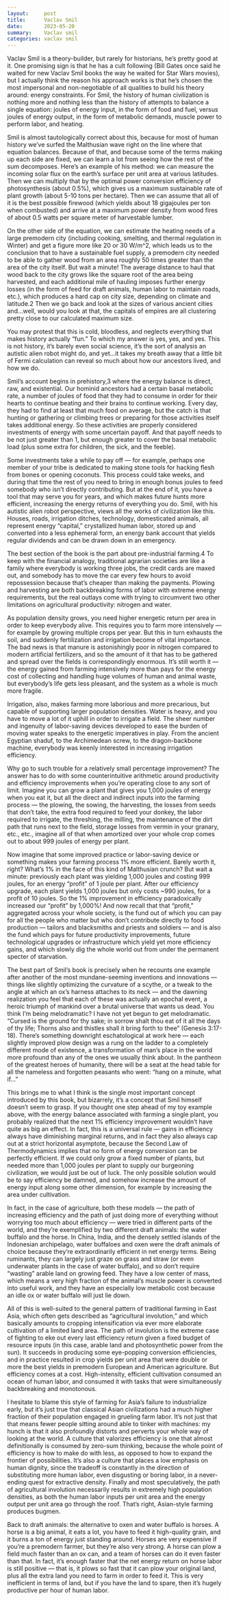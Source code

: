 ```yaml
---
layout:     post
title:      Vaclav Smil
date:       2023-05-20
summary:    Vaclav smil
categories: vaclav smil
---
```


Vaclav Smil is a theory-builder, but rarely for historians, he’s pretty good at it. One promising sign is that he has a cult following (Bill Gates once said he waited for new Vaclav Smil books the way he waited for Star Wars movies), but I actually think the reason his approach works is that he’s chosen the most impersonal and non-negotiable of all qualities to build his theory around: energy constraints. For Smil, the history of human civilization is nothing more and nothing less than the history of attempts to balance a single equation: joules of energy input, in the form of food and fuel, versus joules of energy output, in the form of metabolic demands, muscle power to perform labor, and heating.

Smil is almost tautologically correct about this, because for most of human history we’ve surfed the Malthusian wave right on the line where that equation balances. Because of that, and because some of the terms making up each side are fixed, we can learn a lot from seeing how the rest of the sum decomposes. Here’s an example of his method: we can measure the incoming solar flux on the earth’s surface per unit area at various latitudes. Then we can multiply that by the optimal power conversion efficiency of photosynthesis (about 0.5%), which gives us a maximum sustainable rate of plant growth (about 5-10 tons per hectare). Then we can assume that all of it is the best possible firewood (which yields about 18 gigajoules per ton when combusted) and arrive at a maximum power density from wood fires of about 0.5 watts per square meter of harvestable lumber.

On the other side of the equation, we can estimate the heating needs of a large premodern city (including cooking, smelting, and thermal regulation in Winter) and get a figure more like 20 or 30 W/m^2, which leads us to the conclusion that to have a sustainable fuel supply, a premodern city needed to be able to gather wood from an area roughly 50 times greater than the area of the city itself. But wait a minute! The average distance to haul that wood back to the city grows like the square root of the area being harvested, and each additional mile of hauling imposes further energy losses (in the form of feed for draft animals, human labor to maintain roads, etc.), which produces a hard cap on city size, depending on climate and latitude.2 Then we go back and look at the sizes of various ancient cities and…well, would you look at that, the capitals of empires are all clustering pretty close to our calculated maximum size.

You may protest that this is cold, bloodless, and neglects everything that makes history actually “fun.” To which my answer is yes, yes, and yes. This is not history, it’s barely even social science, it’s the sort of analysis an autistic alien robot might do, and yet…it takes my breath away that a little bit of Fermi calculation can reveal so much about how our ancestors lived, and how we do.

Smil’s account begins in prehistory,3 where the energy balance is direct, raw, and existential. Our hominid ancestors had a certain basal metabolic rate, a number of joules of food that they had to consume in order for their hearts to continue beating and their brains to continue working. Every day, they had to find at least that much food on average, but the catch is that hunting or gathering or climbing trees or preparing for those activities itself takes additional energy. So these activities are properly considered investments of energy with some uncertain payoff. And that payoff needs to be not just greater than 1, but enough greater to cover the basal metabolic load (plus some extra for children, the sick, and the feeble).

Some investments take a while to pay off — for example, perhaps one member of your tribe is dedicated to making stone tools for hacking flesh from bones or opening coconuts. This process could take weeks, and during that time the rest of you need to bring in enough bonus joules to feed somebody who isn’t directly contributing. But at the end of it, you have a tool that may serve you for years, and which makes future hunts more efficient, increasing the energy returns of everything you do. Smil, with his autistic alien robot perspective, views all the works of civilization like this. Houses, roads, irrigation ditches, technology, domesticated animals, all represent energy “capital,” crystallized human labor, stored up and converted into a less ephemeral form, an energy bank account that yields regular dividends and can be drawn down in an emergency.

The best section of the book is the part about pre-industrial farming.4 To keep with the financial analogy, traditional agrarian societies are like a family where everybody is working three jobs, the credit cards are maxed out, and somebody has to move the car every few hours to avoid repossession because that’s cheaper than making the payments. Plowing and harvesting are both backbreaking forms of labor with extreme energy requirements, but the real outlays come with trying to circumvent two other limitations on agricultural productivity: nitrogen and water.

As population density grows, you need higher energetic return per area in order to keep everybody alive. This requires you to farm more intensively — for example by growing multiple crops per year. But this in turn exhausts the soil, and suddenly fertilization and irrigation become of vital importance. The bad news is that manure is astonishingly poor in nitrogen compared to modern artificial fertilizers, and so the amount of it that has to be gathered and spread over the fields is correspondingly enormous. It’s still worth it — the energy gained from farming intensively more than pays for the energy cost of collecting and handling huge volumes of human and animal waste, but everybody’s life gets less pleasant, and the system as a whole is much more fragile.

Irrigation, also, makes farming more laborious and more precarious, but capable of supporting larger population densities. Water is heavy, and you have to move a lot of it uphill in order to irrigate a field. The sheer number and ingenuity of labor-saving devices developed to ease the burden of moving water speaks to the energetic imperatives in play. From the ancient Egyptian shaduf, to the Archimedean screw, to the dragon-backbone machine, everybody was keenly interested in increasing irrigation efficiency.

Why go to such trouble for a relatively small percentage improvement? The answer has to do with some counterintuitive arithmetic around productivity and efficiency improvements when you’re operating close to any sort of limit. Imagine you can grow a plant that gives you 1,000 joules of energy when you eat it, but all the direct and indirect inputs into the farming process — the plowing, the sowing, the harvesting, the losses from seeds that don’t take, the extra food required to feed your donkey, the labor required to irrigate, the threshing, the milling, the maintenance of the dirt path that runs next to the field, storage losses from vermin in your granary, etc., etc., imagine all of that when amortized over your whole crop comes out to about 999 joules of energy per plant.

Now imagine that some improved practice or labor-saving device or something makes your farming process 1% more efficient. Barely worth it, right? What’s 1% in the face of this kind of Malthusian crunch? But wait a minute: previously each plant was yielding 1,000 joules and costing 999 joules, for an energy “profit” of 1 joule per plant. After our efficiency upgrade, each plant yields 1,000 joules but only costs ~990 joules, for a profit of 10 joules. So the 1% improvement in efficiency paradoxically increased our “profit” by 1,000%! And now recall that that “profit,” aggregated across your whole society, is the fund out of which you can pay for all the people who matter but who don’t contribute directly to food production — tailors and blacksmiths and priests and soldiers — and is also the fund which pays for future productivity improvements, future technological upgrades or infrastructure which yield yet more efficiency gains, and which slowly dig the whole world out from under the permanent specter of starvation.

The best part of Smil’s book is precisely when he recounts one example after another of the most mundane-seeming inventions and innovations — things like slightly optimizing the curvature of a scythe, or a tweak to the angle at which an ox’s harness attaches to its neck — and the dawning realization you feel that each of these was actually an epochal event, a heroic triumph of mankind over a brutal universe that wants us dead. You think I’m being melodramatic? I have not yet begun to get melodramatic. “Cursed is the ground for thy sake; in sorrow shalt thou eat of it all the days of thy life; Thorns also and thistles shall it bring forth to thee” (Genesis 3:17-18). There’s something downright eschatological at work here — each slightly improved plow design was a rung on the ladder to a completely different mode of existence, a transformation of man’s place in the world more profound than any of the ones we usually think about. In the pantheon of the greatest heroes of humanity, there will be a seat at the head table for all the nameless and forgotten peasants who went: “hang on a minute, what if…”

This brings me to what I think is the single most important concept introduced by this book, but bizarrely, it’s a concept that Smil himself doesn’t seem to grasp. If you thought one step ahead of my toy example above, with the energy balance associated with farming a single plant, you probably realized that the next 1% efficiency improvement wouldn’t have quite as big an effect. In fact, this is a universal rule — gains in efficiency always have diminishing marginal returns, and in fact they also always cap out at a strict horizontal asymptote, because the Second Law of Thermodynamics implies that no form of energy conversion can be perfectly efficient. If we could only grow a fixed number of plants, but needed more than 1,000 joules per plant to supply our burgeoning civilization, we would just be out of luck. The only possible solution would be to say efficiency be damned, and somehow increase the amount of energy input along some other dimension, for example by increasing the area under cultivation.

In fact, in the case of agriculture, both these models — the path of increasing efficiency and the path of just doing more of everything without worrying too much about efficiency — were tried in different parts of the world, and they’re exemplified by two different draft animals: the water buffalo and the horse. In China, India, and the densely settled islands of the Indonesian archipelago, water buffaloes and oxen were the draft animals of choice because they’re extraordinarily efficient in net energy terms. Being ruminants, they can largely just graze on grass and straw (or even underwater plants in the case of water buffalo), and so don’t require “wasting” arable land on growing feed. They have a low center of mass, which means a very high fraction of the animal’s muscle power is converted into useful work, and they have an especially low metabolic cost because an idle ox or water buffalo will just lie down.

All of this is well-suited to the general pattern of traditional farming in East Asia, which often gets described as “agricultural involution,” and which basically amounts to cropping intensification via ever more elaborate cultivation of a limited land area. The path of involution is the extreme case of fighting to eke out every last efficiency return given a fixed budget of resource inputs (in this case, arable land and photosynthetic power from the sun). It succeeds in producing some eye-popping conversion efficiencies, and in practice resulted in crop yields per unit area that were double or more the best yields in premodern European and American agriculture. But efficiency comes at a cost. High-intensity, efficient cultivation consumed an ocean of human labor, and consumed it with tasks that were simultaneously backbreaking and monotonous.

I hesitate to blame this style of farming for Asia’s failure to industrialize early, but it’s just true that classical Asian civilizations had a much higher fraction of their population engaged in grueling farm labor. It’s not just that that means fewer people sitting around able to tinker with machines: my hunch is that it also profoundly distorts and perverts your whole way of looking at the world. A culture that valorizes efficiency is one that almost definitionally is consumed by zero-sum thinking, because the whole point of efficiency is how to make do with less, as opposed to how to expand the frontier of possibilities. It’s also a culture that places a low emphasis on human dignity, since the tradeoff is constantly in the direction of substituting more human labor, even disgusting or boring labor, in a never-ending quest for extractive density. Finally and most speculatively, the path of agricultural involution necessarily results in extremely high population densities, as both the human labor inputs per unit area and the energy output per unit area go through the roof. That’s right, Asian-style farming produces bugmen.

Back to draft animals: the alternative to oxen and water buffalo is horses. A horse is a big animal, it eats a lot, you have to feed it high-quality grain, and it burns a ton of energy just standing around. Horses are very expensive if you’re a premodern farmer, but they’re also very strong. A horse can plow a field much faster than an ox can, and a team of horses can do it even faster than that. In fact, it’s enough faster that the net energy return on horse labor is still positive — that is, it plows so fast that it can plow your original land, plus all the extra land you need to farm in order to feed it. This is very inefficient in terms of land, but if you have the land to spare, then it’s hugely productive per hour of human labor.



